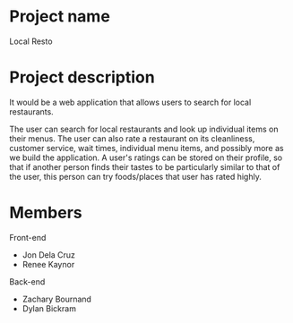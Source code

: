 # Project name
Local Resto

# Project description
It would be a web application that allows users to search for local restaurants.

The user can search for local restaurants and look up individual items on their menus. 
The user can also rate a restaurant on its cleanliness, customer service, wait times, individual menu items, and possibly more as we build the application. 
A user's ratings can be stored on their profile, so that if another person finds their tastes to be particularly similar to that of the user, this person can try foods/places that user has rated highly.

# Members
Front-end
- Jon Dela Cruz
- Renee Kaynor

Back-end
- Zachary Bournand
- Dylan Bickram
